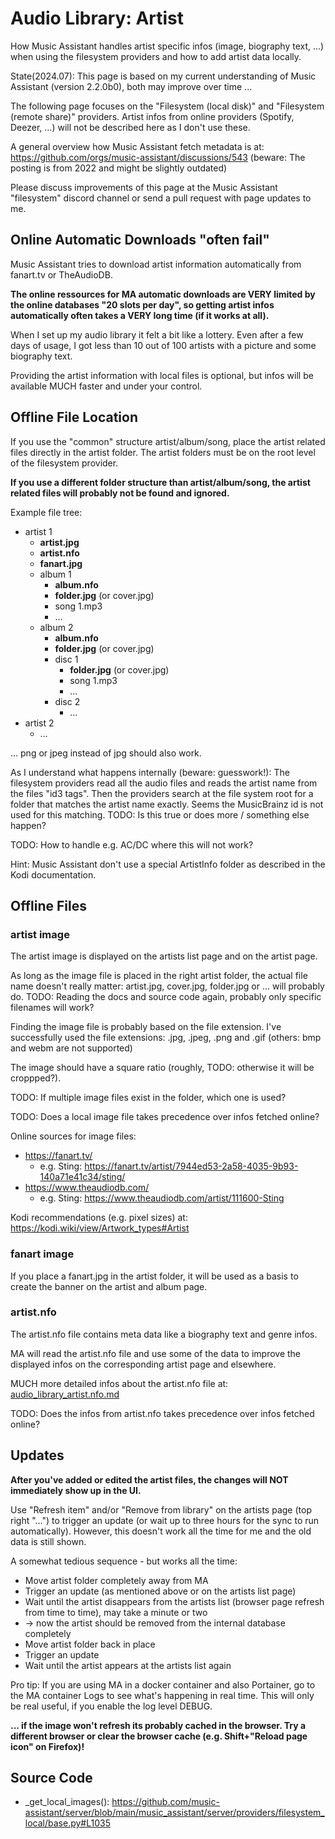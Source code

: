 # Audio Library: Artist

How Music Assistant handles artist specific infos (image, biography text, ...) when using the filesystem providers and how to add artist data locally.

State(2024.07): This page is based on my current understanding of Music Assistant (version 2.2.0b0), both may improve over time ...

The following page focuses on the "Filesystem (local disk)" and "Filesystem (remote share)" providers. Artist infos from online providers (Spotify, Deezer, ...) will not be described here as I don't use these.

A general overview how Music Assistant fetch metadata is at: https://github.com/orgs/music-assistant/discussions/543 (beware: The posting is from 2022 and might be slightly outdated)

Please discuss improvements of this page at the Music Assistant "filesystem" discord channel or send a pull request with page updates to me.

## Online Automatic Downloads "often fail"

Music Assistant tries to download artist information automatically from fanart.tv or TheAudioDB.

**The online ressources for MA automatic downloads are VERY limited by the online databases "20 slots per day", so getting artist infos automatically often takes a VERY long time (if it works at all).**

When I set up my audio library it felt a bit like a lottery. Even after a few days of usage, I got less than 10 out of 100 artists with a picture and some biography text.

Providing the artist information with local files is optional, but infos will be available MUCH faster and under your control.

## Offline File Location

If you use the "common" structure artist/album/song, place the artist related files directly in the artist folder. The artist folders must be on the root level of the filesystem provider.

**If you use a different folder structure than artist/album/song, the artist related files will probably not be found and ignored.**

Example file tree:

- artist 1
  - **artist.jpg**
  - **artist.nfo**
  - **fanart.jpg**
  - album 1
    - **album.nfo**
    - **folder.jpg** (or cover.jpg)
    - song 1.mp3
    - ...
  - album 2
    - **album.nfo**
    - **folder.jpg** (or cover.jpg)
    - disc 1
      - **folder.jpg** (or cover.jpg)
      - song 1.mp3
      - ...
    - disc 2
      - ...
- artist 2
  - ...

... png or jpeg instead of jpg should also work.

As I understand what happens internally (beware: guesswork!): The filesystem providers read all the audio files and reads the artist name from the files "id3 tags". Then the providers search at the file system root for a folder that matches the artist name exactly. Seems the MusicBrainz id is not used for this matching. TODO: Is this true or does more / something else happen?

TODO: How to handle e.g. AC/DC where this will not work?

Hint: Music Assistant don't use a special ArtistInfo folder as described in the Kodi documentation.

## Offline Files

### artist image

The artist image is displayed on the artists list page and on the artist page.

As long as the image file is placed in the right artist folder, the actual file name doesn't really matter: artist.jpg, cover.jpg, folder.jpg or ... will probably do. TODO: Reading the docs and source code again, probably only specific filenames will work?

Finding the image file is probably based on the file extension. I've successfully used the file extensions: .jpg, .jpeg, .png and .gif (others: bmp and webm are not supported)

The image should have a square ratio (roughly, TODO: otherwise it will be croppped?).

TODO: If multiple image files exist in the folder, which one is used?

TODO: Does a local image file takes precedence over infos fetched online?

Online sources for image files:
* https://fanart.tv/
  * e.g. Sting: https://fanart.tv/artist/7944ed53-2a58-4035-9b93-140a71e41c34/sting/
* https://www.theaudiodb.com/
  * e.g. Sting: https://www.theaudiodb.com/artist/111600-Sting

Kodi recommendations (e.g. pixel sizes) at: https://kodi.wiki/view/Artwork_types#Artist

### fanart image

If you place a fanart.jpg in the artist folder, it will be used as a basis to create the banner on the artist and album page.

### artist.nfo

The artist.nfo file contains meta data like a biography text and genre infos.

MA will read the artist.nfo file and use some of the data to improve the displayed infos on the corresponding artist page and elsewhere.

MUCH more detailed infos about the artist.nfo file at: [audio_library_artist.nfo.md](audio_library_artist.nfo.md)

TODO: Does the infos from artist.nfo takes precedence over infos fetched online?

## Updates

**After you've added or edited the artist files, the changes will NOT immediately show up in the UI.**

Use "Refresh item" and/or "Remove from library" on the artists page (top right "...") to trigger an update (or wait up to three hours for the sync to run automatically). However, this doesn't work all the time for me and the old data is still shown.

A somewhat tedious sequence - but works all the time:

* Move artist folder completely away from MA
* Trigger an update (as mentioned above or on the artists list page)
* Wait until the artist disappears from the artists list (browser page refresh from time to time), may take a minute or two
* -> now the artist should be removed from the internal database completely
* Move artist folder back in place
* Trigger an update
* Wait until the artist appears at the artists list again

Pro tip: If you are using MA in a docker container and also Portainer, go to the MA container Logs to see what's happening in real time. This will only be real useful, if you enable the log level DEBUG.

**... if the image won't refresh its probably cached in the browser. Try a different browser or clear the browser cache (e.g. Shift+"Reload page icon" on Firefox)!**

## Source Code

* _get_local_images(): https://github.com/music-assistant/server/blob/main/music_assistant/server/providers/filesystem_local/base.py#L1035